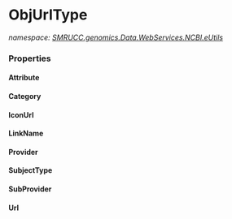 ﻿# ObjUrlType
_namespace: [SMRUCC.genomics.Data.WebServices.NCBI.eUtils](./index.md)_






### Properties

#### Attribute

#### Category

#### IconUrl

#### LinkName

#### Provider

#### SubjectType

#### SubProvider

#### Url

